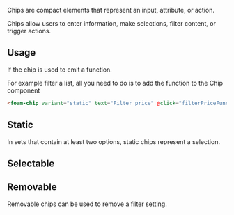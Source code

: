 Chips are compact elements that represent an input, attribute, or action. 

Chips allow users to enter information, make selections, filter content, or trigger actions.

## Usage

If the chip is used to emit a function. 

For example filter a list, all you need to do is to add the function to the Chip component

```html
<foam-chip variant="static" text="Filter price" @click="filterPriceFunction" />
```

## Static

In sets that contain at least two options, static chips represent a selection.

## Selectable

## Removable

Removable chips can be used to remove a filter setting.